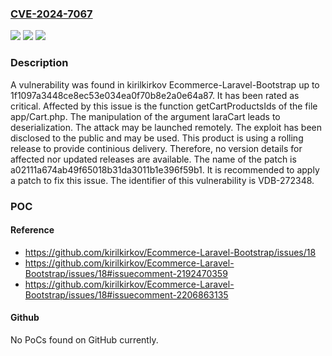 ### [CVE-2024-7067](https://cve.mitre.org/cgi-bin/cvename.cgi?name=CVE-2024-7067)
![](https://img.shields.io/static/v1?label=Product&message=Ecommerce-Laravel-Bootstrap&color=blue)
![](https://img.shields.io/static/v1?label=Version&message=%3D%201f1097a3448ce8ec53e034ea0f70b8e2a0e64a87%20&color=brighgreen)
![](https://img.shields.io/static/v1?label=Vulnerability&message=CWE-502%20Deserialization&color=brighgreen)

### Description

A vulnerability was found in kirilkirkov Ecommerce-Laravel-Bootstrap up to 1f1097a3448ce8ec53e034ea0f70b8e2a0e64a87. It has been rated as critical. Affected by this issue is the function getCartProductsIds of the file app/Cart.php. The manipulation of the argument laraCart leads to deserialization. The attack may be launched remotely. The exploit has been disclosed to the public and may be used. This product is using a rolling release to provide continious delivery. Therefore, no version details for affected nor updated releases are available. The name of the patch is a02111a674ab49f65018b31da3011b1e396f59b1. It is recommended to apply a patch to fix this issue. The identifier of this vulnerability is VDB-272348.

### POC

#### Reference
- https://github.com/kirilkirkov/Ecommerce-Laravel-Bootstrap/issues/18
- https://github.com/kirilkirkov/Ecommerce-Laravel-Bootstrap/issues/18#issuecomment-2192470359
- https://github.com/kirilkirkov/Ecommerce-Laravel-Bootstrap/issues/18#issuecomment-2206863135

#### Github
No PoCs found on GitHub currently.

